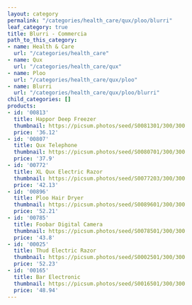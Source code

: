 ```yaml
---
layout: category
permalink: "/categories/health_care/qux/ploo/blurri"
leaf_category: true
title: Blurri - Commercia
path_to_this_category:
- name: Health & Care
  url: "/categories/health_care"
- name: Qux
  url: "/categories/health_care/qux"
- name: Ploo
  url: "/categories/health_care/qux/ploo"
- name: Blurri
  url: "/categories/health_care/qux/ploo/blurri"
child_categories: []
products:
- id: '00813'
  title: Happor Deep Freezer
  thumbnail: https://picsum.photos/seed/S0081301/300/300
  price: '36.12'
- id: '00807'
  title: Qux Telephone
  thumbnail: https://picsum.photos/seed/S0080701/300/300
  price: '37.9'
- id: '00772'
  title: XL Qux Electric Razor
  thumbnail: https://picsum.photos/seed/S0077203/300/300
  price: '42.13'
- id: '00896'
  title: Ploo Hair Dryer
  thumbnail: https://picsum.photos/seed/S0089601/300/300
  price: '52.21'
- id: '00785'
  title: Foobar Digital Camera
  thumbnail: https://picsum.photos/seed/S0078501/300/300
  price: '43.8'
- id: '00025'
  title: Thud Electric Razor
  thumbnail: https://picsum.photos/seed/S0002501/300/300
  price: '52.23'
- id: '00165'
  title: Bar Electronic
  thumbnail: https://picsum.photos/seed/S0016501/300/300
  price: '48.94'
---
```

